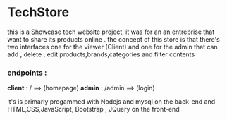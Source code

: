 # TechStore
this is a Showcase tech website project, it was for an an entreprise that want to share its products online .
the concept of this store is that there's two interfaces one for the viewer (Client) and one for the admin that can add , delete , edit products,brands,categories and filter contents 

### endpoints : 
**client** : /      ==> (homepage)
**admin** : /admin  ==> (login) 



it's is primarly progammed with Nodejs and mysql on the back-end and HTML,CSS,JavaScript, Bootstrap , JQuery on the front-end 



